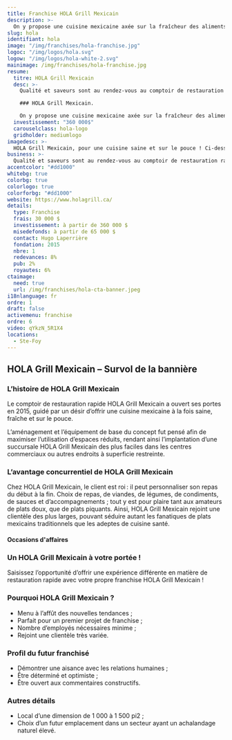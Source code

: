 ```yaml
---
title: Franchise HOLA Grill Mexicain
description: >-
  On y propose une cuisine mexicaine axée sur la fraîcheur des aliments, pour des repas santé et sur le pouce.
slug: hola
identifiant: hola
image: "/img/franchises/hola-franchise.jpg"
logoc: "/img/logos/hola.svg"
logow: "/img/logos/hola-white-2.svg"
mainimage: /img/franchises/hola-franchise.jpg
resume:
  titre: HOLA Grill Mexicain
  desc: >-
    Qualité et saveurs sont au rendez-vous au comptoir de restauration rapide 

    ### HOLA Grill Mexicain. 

    On y propose une cuisine mexicaine axée sur la fraîcheur des aliments, pour des repas santé et sur le pouce. Les possibilités sont infinies pour créer un repas sur mesure, au goût du client ; sur place, pour emporter ou en livraison.   
  investissement: "360 000$"
  carouselclass: hola-logo
  gridholder: mediumlogo
imagedesc: >-
  HOLA Grill Mexicain, pour une cuisine saine et sur le pouce ! Ci-dessus : le comptoir HOLA Grill Mexicain situé à La Pyramide à Ste-Foy.
business: >-
  Qualité et saveurs sont au rendez-vous au comptoir de restauration rapide HOLA Grill Mexicain. On y propose une cuisine mexicaine axée sur la fraîcheur des aliments, pour des repas santé et sur le pouce. Les possibilités sont infinies pour créer un repas sur mesure, au goût du client ; sur place, pour emporter ou en livraison.  
accentcolor: "#dd1000"
whitebg: true
colorbg: true
colorlogo: true
colorforbg: "#dd1000"
website: https://www.holagrill.ca/
details:
  type: Franchise
  frais: 30 000 $
  investissement: à partir de 360 000 $ 
  misedefonds: à partir de 65 000 $
  contact: Hugo Laperrière
  fondation: 2015
  nbre: 1
  redevances: 8%
  pub: 2%
  royautes: 6%
ctaimage: 
  need: true
  url: /img/franchises/hola-cta-banner.jpeg
i18nlanguage: fr
ordre: 1
draft: false
activemenu: franchise
ordre: 6
video: qYkzN_5R1X4
locations:
  - Ste-Foy
---
```

## HOLA Grill Mexicain – Survol de la bannière

### L’histoire de HOLA Grill Mexicain

Le comptoir de restauration rapide HOLA Grill Mexicain a ouvert ses portes en 2015, guidé par un désir d’offrir une cuisine mexicaine à la fois saine, fraîche et sur le pouce. 

L’aménagement et l’équipement de base du concept fut pensé afin de maximiser l’utilisation d’espaces réduits, rendant ainsi l’implantation d’une succursale HOLA Grill Mexicain des plus faciles dans les centres commerciaux ou autres endroits à superficie restreinte. 

### L’avantage concurrentiel de HOLA Grill Mexicain

Chez HOLA Grill Mexicain, le client est roi : il peut personnaliser son repas du début à la fin. Choix de repas, de viandes, de légumes, de condiments, de sauces et d’accompagnements ; tout y est pour plaire tant aux amateurs de plats doux, que de plats piquants. Ainsi, HOLA Grill Mexicain rejoint une clientèle des plus larges, pouvant séduire autant les fanatiques de plats mexicains traditionnels que les adeptes de cuisine santé. 

#### Occasions d'affaires

### Un HOLA Grill Mexicain à votre portée ! 

Saisissez l’opportunité d’offrir une expérience différente en matière de restauration rapide avec votre propre franchise HOLA Grill Mexicain ! 

### Pourquoi HOLA Grill Mexicain ? 

- Menu à l’affût des nouvelles tendances ; 
- Parfait pour un premier projet de franchise ; 
- Nombre d’employés nécessaires minime ;
- Rejoint une clientèle très variée.

### Profil du futur franchisé  

- Démontrer une aisance avec les relations humaines ; 
- Être déterminé et optimiste ; 
- Être ouvert aux commentaires constructifs. 
 
### Autres détails

- Local d’une dimension de 1 000 à 1 500 pi2 ;
- Choix d’un futur emplacement dans un secteur ayant un achalandage naturel élevé.


